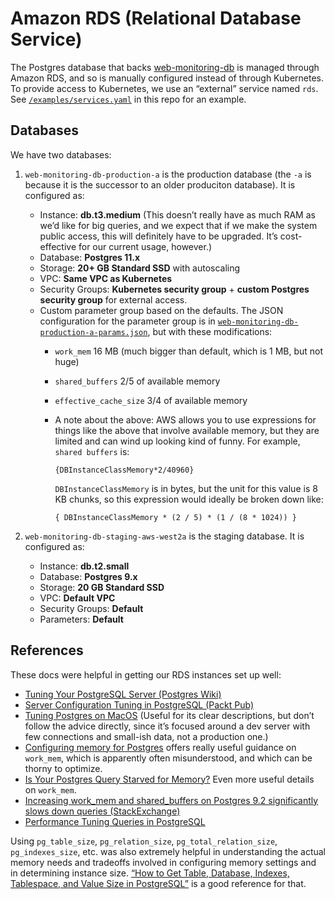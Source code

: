 # Amazon RDS (Relational Database Service)

The Postgres database that backs [web-monitoring-db][] is managed through Amazon RDS, and so is manually configured instead of through Kubernetes. To provide access to Kubernetes, we use an “external” service named `rds`. See [`/examples/services.yaml`][services-example] in this repo for an example.

## Databases

We have two databases:

1. `web-monitoring-db-production-a` is the production database (the `-a` is because it is the successor to an older produciton database). It is configured as:

    - Instance: **db.t3.medium** (This doesn’t really have as much RAM as we’d like for big queries, and we expect that if we make the system public access, this will definitely have to be upgraded. It’s cost-effective for our current usage, however.)
    - Database: **Postgres 11.x**
    - Storage: **20+ GB Standard SSD** with autoscaling
    - VPC: **Same VPC as Kubernetes**
    - Security Groups: **Kubernetes security group** + **custom Postgres security group** for external access.
    - Custom parameter group based on the defaults. The JSON configuration for the parameter group is in [`web-monitoring-db-production-a-params.json`][web-monitoring-db-production-a-params], but with these modifications:
        - `work_mem` 16 MB (much bigger than default, which is 1 MB, but not huge)
        - `shared_buffers` 2/5 of available memory
        - `effective_cache_size` 3/4 of available memory
        - A note about the above: AWS allows you to use expressions for things like the above that involve available memory, but they are limited and can wind up looking kind of funny. For example, `shared buffers` is:

            ```
            {DBInstanceClassMemory*2/40960}
            ```

            `DBInstanceClassMemory` is in bytes, but the unit for this value is 8 KB chunks, so this expression would ideally be broken down like:

            ```
            { DBInstanceClassMemory * (2 / 5) * (1 / (8 * 1024)) }
            ```

2. `web-monitoring-db-staging-aws-west2a` is the staging database. It is configured as:
    - Instance: **db.t2.small**
    - Database: **Postgres 9.x**
    - Storage: **20 GB Standard SSD**
    - VPC: **Default VPC**
    - Security Groups: **Default**
    - Parameters: **Default**


## References

These docs were helpful in getting our RDS instances set up well:

- [Tuning Your PostgreSQL Server (Postgres Wiki)](https://wiki.postgresql.org/wiki/Tuning_Your_PostgreSQL_Server)
- [Server Configuration Tuning in PostgreSQL (Packt Pub)](https://hub.packtpub.com/server-configuration-tuning-postgresql/)
- [Tuning Postgres on MacOS](http://big-elephants.com/2012-12/tuning-postgres-on-macos/) (Useful for its clear descriptions, but don’t follow the advice directly, since it’s focused around a dev server with few connections and small-ish data, not a production one.)
- [Configuring memory for Postgres](https://www.citusdata.com/blog/2018/06/12/configuring-work-mem-on-postgres/) offers really useful guidance on `work_mem`, which is apparently often misunderstood, and which can be thorny to optimize.
- [Is Your Postgres Query Starved for Memory?](http://patshaughnessy.net/2016/1/22/is-your-postgres-query-starved-for-memory) Even more useful details on `work_mem`.
- [Increasing work_mem and shared_buffers on Postgres 9.2 significantly slows down queries (StackExchange)](https://dba.stackexchange.com/questions/27893/increasing-work-mem-and-shared-buffers-on-postgres-9-2-significantly-slows-down)
- [Performance Tuning Queries in PostgreSQL](https://www.geekytidbits.com/performance-tuning-postgres/)

Using `pg_table_size`, `pg_relation_size`, `pg_total_relation_size`, `pg_indexes_size`, etc. was also extremely helpful in understanding the actual memory needs and tradeoffs involved in configuring memory settings and in determining instance size. [“How to Get Table, Database, Indexes, Tablespace, and Value Size in PostgreSQL”](http://www.postgresqltutorial.com/postgresql-database-indexes-table-size/) is a good reference for that.



[web-monitoring-db]: https://github.com/edgi-govdata-archiving/web-monitoring-db
[web-monitoring-db-production-a-params]: ./web-monitoring-db-production-a-params.json
[services-example]: ../examples/services.yaml

